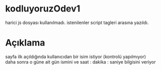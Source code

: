 # kodluyoruzOdev1
harici js dosyası kullanılmadı. 
istenilenler script tagleri arasına yazıldı.
# Açıklama
sayfa ilk açıldığında kullanıcıdan bir isim istiyor (kontrolü yapılmıyor)<br>
daha sonra o güne ait gün ismini ve saat : dakika : saniye bilgisini veriyor

